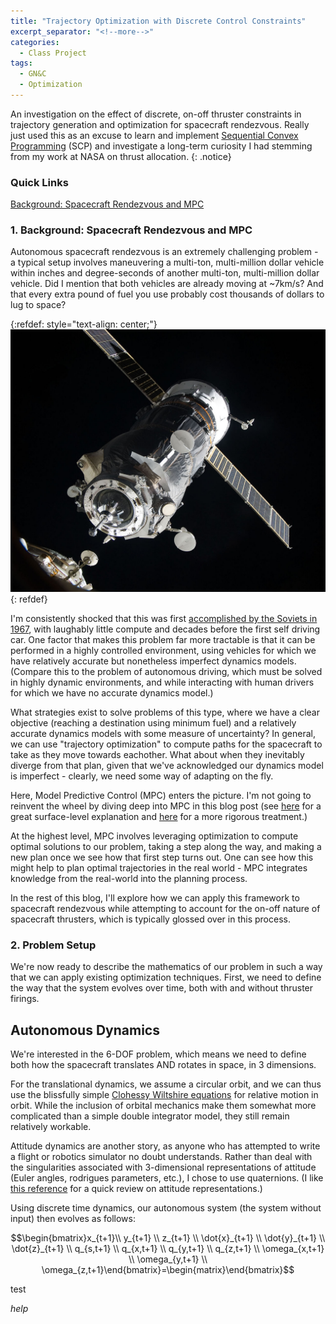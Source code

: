 ```yaml
---
title: "Trajectory Optimization with Discrete Control Constraints"
excerpt_separator: "<!--more-->"
categories:
  - Class Project
tags:
  - GN&C
  - Optimization
---
```


An investigation on the effect of discrete, on-off thruster constraints in trajectory generation and optimization for spacecraft rendezvous. Really just used this as an excuse to learn and implement [Sequential Convex Programming](https://web.stanford.edu/class/ee364b/lectures/seq_slides.pdf) (SCP) and investigate a long-term curiosity I had stemming from my work at NASA on thrust allocation.
{: .notice}

### Quick Links

[Background: Spacecraft Rendezvous and MPC](#1-background-spacecraft-rendezvous-and-mpc)

### 1. Background: Spacecraft Rendezvous and MPC

Autonomous spacecraft rendezvous is an extremely challenging problem - a typical setup involves maneuvering a multi-ton, multi-million dollar vehicle within inches and degree-seconds of another multi-ton, multi-million dollar vehicle. Did I mention that both vehicles are already moving at ~7km/s? And that every extra pound of fuel you use probably cost thousands of dollars to lug to space?

{:refdef: style="text-align: center;"}
![base_docking](/assets/discrete_trajopt/1280px-Progress_M-05M_docking.jpg)
{: refdef}

I'm consistently shocked that this was first [accomplished by the Soviets in 1967](https://en.wikipedia.org/wiki/Docking_and_berthing_of_spacecraft), with laughably little compute and decades before the first self driving car. One factor that makes this problem far more tractable is that it can be performed in a highly controlled environment, using vehicles for which we have relatively accurate but nonetheless imperfect dynamics models. (Compare this to the problem of autonomous driving, which must be solved in highly dynamic environments, and while interacting with human drivers for which we have no accurate dynamics model.)

What strategies exist to solve problems of this type, where we have a clear objective (reaching a destination using minimum fuel) and a relatively accurate dynamics models with some measure of uncertainty? In general, we can use "trajectory optimization" to compute paths for the spacecraft to take as they move towards eachother. What about when they inevitably diverge from that plan, given that we've acknowledged our dynamics model is imperfect - clearly, we need some way of adapting on the fly.

Here, Model Predictive Control (MPC) enters the picture. I'm not going to reinvent the wheel by diving deep into MPC in this blog post (see [here](https://www.youtube.com/watch?v=YwodGM2eoy4) for a great surface-level explanation and [here](https://sites.engineering.ucsb.edu/~jbraw/mpc/) for a more rigorous treatment.)

At the highest level, MPC involves leveraging optimization to compute optimal solutions to our problem, taking a step along the way, and making a new plan once we see how that first step turns out. One can see how this might help to plan optimal trajectories in the real world - MPC integrates knowledge from the real-world into the planning process. 

In the rest of this blog, I'll explore how we can apply this framework to spacecraft rendezvous while attempting to account for the on-off nature of spacecraft thrusters, which is typically glossed over in this process.

### 2. Problem Setup

We're now ready to describe the mathematics of our problem in such a way that we can apply existing optimization techniques. First, we need to define the way that the system evolves over time, both with and without thruster firings.

## Autonomous Dynamics

We're interested in the 6-DOF problem, which means we need to define both how the spacecraft translates AND rotates in space, in 3 dimensions.

For the translational dynamics, we assume a circular orbit, and we can thus use the blissfully simple [Clohessy Wiltshire equations](https://en.wikipedia.org/wiki/Clohessy%E2%80%93Wiltshire_equations) for relative motion in orbit. While the inclusion of orbital mechanics make them somewhat more complicated than a simple double integrator model, they still remain relatively workable.

Attitude dynamics are another story, as anyone who has attempted to write a flight or robotics simulator no doubt understands. Rather than deal with the singularities associated with 3-dimensional representations of attitude (Euler angles, rodrigues parameters, etc.), I chose to use quaternions. (I like [this reference](https://vanhunteradams.com/Estimation/MUKF.html) for a quick review on attitude representations.)

Using discrete time dynamics, our autonomous system (the system without input) then evolves as follows:

$$\begin{bmatrix}x_{t+1}\\ y_{t+1} \\ z_{t+1} \\ \dot{x}_{t+1} \\ \dot{y}_{t+1} \\ \dot{z}_{t+1} \\
                q_{s,t+1} \\ q_{x,t+1} \\ q_{y,t+1} \\ q_{z,t+1} \\ \omega_{x,t+1} \\ \omega_{y,t+1} \\ \omega_{z,t+1}\end{bmatrix}=\begin{matrix}\end{bmatrix}$$

test

$help$